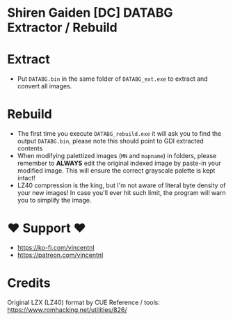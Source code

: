 # Shiren Gaiden [DC] DATABG Extractor / Rebuild

# Extract
- Put `DATABG.bin` in the same folder of `DATABG_ext.exe` to extract and convert all images.

# Rebuild
- The first time you execute `DATABG_rebuild.exe` it will ask you to find the output `DATABG.bin`, please note this should point to GDI extracted contents
- When modifying palettized images (`MN` and `mapname`) in folders, please remember to **ALWAYS** edit the original indexed image by paste-in your modified image. This will ensure the correct grayscale palette is kept intact!
- LZ40 compression is the king, but I'm not aware of literal byte density of your new images! In case you'll ever hit such limit, the program will warn you to simplify the image.

# ♥ Support ♥
* https://ko-fi.com/vincentnl
* https://patreon.com/vincentnl

# Credits
Original LZX (LZ40) format by CUE Reference / tools: https://www.romhacking.net/utilities/826/
